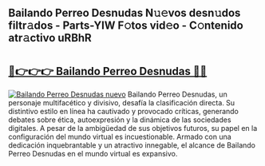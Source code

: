 ## Bailando Perreo Desnudas N𝚞𝚎vos desn𝚞dos filtr𝚊dos - Parts-YIW F𝚘tos vid𝚎o - C𝚘ntenido atr𝚊ctivo uRBhR

# <h2><a href="http://mb1uel.tromn.icu/?c=Bailando+Perreo+Desnudas">🔗👉👉👉 Bailando Perreo Desnudas 🔗🔗</a></h2>

[![Bailando Perreo Desnudas nuevo](https://i.imgur.com/pEAQMta.gif)](http://mb1uel.tromn.icu/?c=Bailando+Perreo+Desnudas)
Bailando Perreo Desnudas, un personaje multifacético y divisivo, desafía la clasificación directa. Su distintivo estilo en línea ha cautivado y provocado críticas, generando debates sobre ética, autoexpresión y la dinámica de las sociedades digitales. A pesar de la ambigüedad de sus objetivos futuros, su papel en la configuración del mundo virtual es incuestionable. Armado con una dedicación inquebrantable y un atractivo innegable, el alcance de Bailando Perreo Desnudas en el mundo virtual es expansivo.
